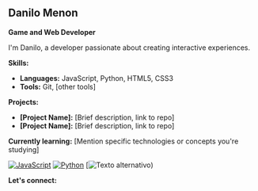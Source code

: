 ## Danilo Menon
**Game and Web Developer**

I'm Danilo, a developer passionate about creating interactive experiences. 

**Skills:**
* **Languages:** JavaScript, Python, HTML5, CSS3
* **Tools:** Git, [other tools]

**Projects:**
* **[Project Name]:** [Brief description, link to repo]
* **[Project Name]:** [Brief description, link to repo]

**Currently learning:** [Mention specific technologies or concepts you're studying]

[![JavaScript](https://img.shields.io/badge/javascript-%26%333330.svg?style=for-the-badge&logo=javascript&logoColor=%33F7DF1E)](https://www.javascript.com/)
[![Python](https://shields.io/badge/python-3670A0?style=for-the-badge&logo=python&logoColor=white)](https://www.python.org/)
[![Texto alternativo](caminho/para/a/imagem.png))

**Let's connect:**